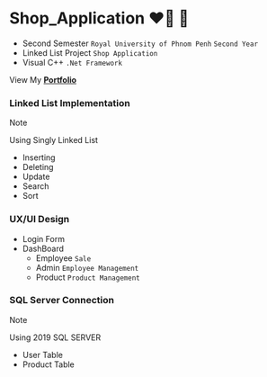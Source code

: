 # Shop_Application :heart_on_fire: :squid:

- Second Semester `Royal University of Phnom Penh` `Second Year`
- Linked List Project `Shop Application`
- Visual C++ `.Net Framework`

View My **[Portfolio](https://parzival-ioi.vercel.app/)**

### Linked List Implementation

> [!NOTE]
> Using Singly Linked List

- Inserting
- Deleting
- Update
- Search
- Sort

### UX/UI Design

- Login Form
- DashBoard
  + Employee `Sale`
  + Admin `Employee Management`
  + Product `Product Management`

### SQL Server Connection

> [!NOTE]
> Using 2019 SQL SERVER

- User Table
- Product Table
